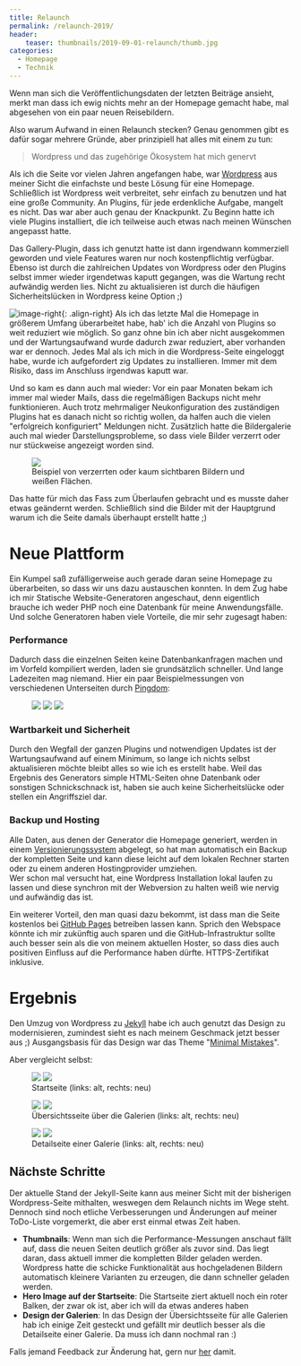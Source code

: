 ```yaml
---
title: Relaunch
permalink: /relaunch-2019/
header:
    teaser: thumbnails/2019-09-01-relaunch/thumb.jpg
categories:
  - Homepage
  - Technik
---
```


Wenn man sich die Veröffentlichungsdaten der letzten Beiträge ansieht, merkt man dass ich ewig nichts mehr an der Homepage gemacht habe, mal abgesehen von ein paar neuen Reisebildern.

Also warum Aufwand in einen Relaunch stecken?
Genau genommen gibt es dafür sogar mehrere Gründe, aber prinzipiell hat alles mit einem zu tun:

> Wordpress und das zugehörige Ökosystem hat mich genervt

Als ich die Seite vor vielen Jahren angefangen habe, war [Wordpress](https://de.wordpress.org/) aus meiner Sicht die einfachste und beste Lösung für eine Homepage.
Schließlich ist Wordpress weit verbreitet, sehr einfach zu benutzen und hat eine große Community. An Plugins, für jede erdenkliche Aufgabe, mangelt es nicht.
Das war aber auch genau der Knackpunkt. Zu Beginn hatte ich viele Plugins installiert, die ich teilweise auch etwas nach meinen Wünschen angepasst hatte.

Das Gallery-Plugin, dass ich genutzt hatte ist dann irgendwann kommerziell geworden und viele Features waren nur noch kostenpflichtig verfügbar. 
Ebenso ist durch die zahlreichen Updates von Wordpress oder den Plugins selbst immer wieder irgendetwas kaputt gegangen, was die Wartung recht aufwändig werden lies.
Nicht zu aktualisieren ist durch die häufigen Sicherheitslücken in Wordpress keine Option ;)

![image-right](/assets/2019-09-01-relaunch/updates.jpg){: .align-right}
Als ich das letzte Mal die Homepage in größerem Umfang überarbeitet habe, hab' ich die Anzahl von Plugins so weit reduziert wie möglich. 
So ganz ohne bin ich aber nicht ausgekommen und der Wartungsaufwand wurde dadurch zwar reduziert, aber vorhanden war er dennoch. 
Jedes Mal als ich mich in die Wordpress-Seite eingeloggt habe, wurde ich aufgefordert zig Updates zu installieren. Immer mit dem Risiko, dass im Anschluss irgendwas kaputt war.

Und so kam es dann auch mal wieder: Vor ein paar Monaten bekam ich immer mal wieder Mails, dass die regelmäßigen Backups nicht mehr funktionieren. 
Auch trotz mehrmaliger Neukonfiguration des zuständigen Plugins hat es danach nicht so richtig wollen, da halfen auch die vielen "erfolgreich konfiguriert" Meldungen nicht. 
Zusätzlich hatte die Bildergalerie auch mal wieder Darstellungsprobleme, so dass viele Bilder verzerrt oder nur stückweise angezeigt worden sind.

<figure>
	<a href="/assets/2019-09-01-relaunch/broken_gallery.jpg"><img src="/thumbnails/2019-09-01-relaunch/broken_gallery.jpg"></a>
	<figcaption>Beispiel von verzerrten oder kaum sichtbaren Bildern und weißen Flächen.</figcaption>
</figure>

Das hatte für mich das Fass zum Überlaufen gebracht und es musste daher etwas geändernt werden. Schließlich sind die Bilder mit der Hauptgrund warum ich die Seite damals überhaupt erstellt hatte ;)

# Neue Plattform

Ein Kumpel saß zufälligerweise auch gerade daran seine Homepage zu überarbeiten, so dass wir uns dazu austauschen konnten. 
In dem Zug habe ich mir Statische Website-Generatoren angeschaut, denn eigentlich brauche ich weder PHP noch eine Datenbank für meine Anwendungsfälle. 
Und solche Generatoren haben viele Vorteile, die mir sehr zugesagt haben:

### Performance 
Dadurch dass die einzelnen Seiten keine Datenbankanfragen machen und im Vorfeld kompiliert werden, laden sie grundsätzlich schneller.
Und lange Ladezeiten mag niemand.
Hier ein paar Beispielmessungen von verschiedenen Unterseiten durch [Pingdom](https://tools.pingdom.com/):

<figure class="third">
	<a href="/assets/2019-09-01-relaunch/pingdom_startseite.jpg"><img src="/thumbnails/2019-09-01-relaunch/pingdom_startseite.jpg"></a>
	<a href="/assets/2019-09-01-relaunch/pingdom_uebersicht.jpg"><img src="/thumbnails/2019-09-01-relaunch/pingdom_uebersicht.jpg"></a>
	<a href="/assets/2019-09-01-relaunch/pingdom_gallery.jpg"><img src="/thumbnails/2019-09-01-relaunch/pingdom_gallery.jpg"></a>
</figure>

### Wartbarkeit und Sicherheit
Durch den Wegfall der ganzen Plugins und notwendigen Updates ist der Wartungsaufwand auf einem Minimum, so lange ich nichts selbst aktualisieren möchte bleibt alles so wie ich es erstellt habe.
Weil das Ergebnis des Generators simple HTML-Seiten ohne Datenbank oder sonstigen Schnickschnack ist, haben sie auch keine Sicherheitslücke oder stellen ein Angriffsziel dar. 

### Backup und Hosting
Alle Daten, aus denen der Generator die Homepage generiert, werden in einem [Versionierungssystem](https://git-scm.com/) abgelegt, 
so hat man automatisch ein Backup der kompletten Seite und kann diese leicht auf dem lokalen Rechner starten oder zu einem anderen Hostingprovider umziehen.       
Wer schon mal versucht hat, eine Wordpress Installation lokal laufen zu lassen und diese synchron mit der Webversion zu halten weiß wie nervig und aufwändig das ist.

Ein weiterer Vorteil, den man quasi dazu bekommt, ist dass man die Seite kostenlos bei [GitHub Pages](https://pages.github.com/) betreiben lassen kann. 
Sprich den Webspace könnte ich mir zukünftig auch sparen und die GitHub-Infrastruktur sollte auch besser sein als die von meinem aktuellen Hoster, 
so dass dies auch positiven Einfluss auf die Performance haben dürfte. HTTPS-Zertifikat inklusive.

# Ergebnis
Den Umzug von Wordpress zu [Jekyll](https://jekyllrb.com/) habe ich auch genutzt das Design zu modernisieren, zumindest sieht es nach meinem Geschmack jetzt besser aus ;)
Ausgangsbasis für das Design war das Theme "[Minimal Mistakes](https://github.com/mmistakes/minimal-mistakes)".

Aber vergleicht selbst:

<figure class="half">
	<a href="/assets/2019-09-01-relaunch/home_old.jpg"><img src="/thumbnails/2019-09-01-relaunch/home_old.jpg"></a>
	<a href="/assets/2019-09-01-relaunch/home_new.jpg"><img src="/thumbnails/2019-09-01-relaunch/home_new.jpg"></a>
	<figcaption>Startseite (links: alt, rechts: neu)</figcaption>
</figure>

<figure class="half">
	<a href="/assets/2019-09-01-relaunch/overview_old.jpg"><img src="/thumbnails/2019-09-01-relaunch/overview_old.jpg"></a>
    <a href="/assets/2019-09-01-relaunch/overview_new.jpg"><img src="/thumbnails/2019-09-01-relaunch/overview_new.jpg"></a>	
    <figcaption>Übersichtsseite über die Galerien (links: alt, rechts: neu)</figcaption>
</figure>

<figure class="half">
    <a href="/assets/2019-09-01-relaunch/gallery_old.jpg"><img src="/thumbnails/2019-09-01-relaunch/gallery_old.jpg"></a>
    <a href="/assets/2019-09-01-relaunch/gallery_new.jpg"><img src="/thumbnails/2019-09-01-relaunch/gallery_new.jpg"></a>
    <figcaption>Detailseite einer Galerie (links: alt, rechts: neu)</figcaption>
</figure>

## Nächste Schritte
Der aktuelle Stand der Jekyll-Seite kann aus meiner Sicht mit der bisherigen Wordpress-Seite mithalten, weswegen dem Relaunch nichts im Wege steht.
Dennoch sind noch etliche Verbesserungen und Änderungen auf meiner ToDo-Liste vorgemerkt, die aber erst einmal etwas Zeit haben.

- __Thumbnails__: Wenn man sich die Performance-Messungen anschaut fällt auf, dass die neuen Seiten deutlich größer als zuvor sind. 
Das liegt daran, dass aktuell immer die kompletten Bilder geladen werden. 
Wordpress hatte die schicke Funktionalität aus hochgeladenen Bildern automatisch kleinere Varianten zu erzeugen, die dann schneller geladen werden.  
- __Hero Image auf der Startseite__: Die Startseite ziert aktuell noch ein roter Balken, der zwar ok ist, aber ich will da etwas anderes haben
- __Design der Galerien__: In das Design der Übersichtsseite für alle Galerien hab ich einige Zeit gesteckt und gefällt mir deutlich besser als die Detailseite einer Galerie. Da muss ich dann nochmal ran :)

Falls jemand Feedback zur Änderung hat, gern nur [her](/contact/) damit. 